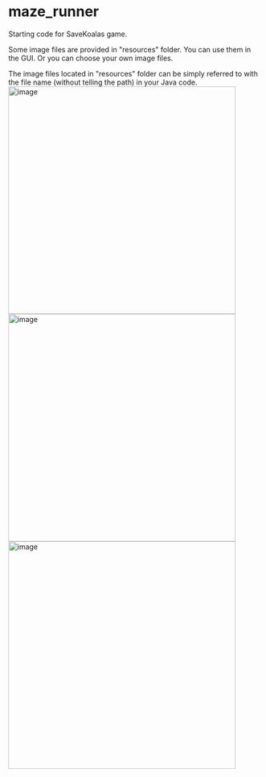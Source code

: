 # maze_runner

Starting code for SaveKoalas game.

Some image files are provided in "resources" folder. You can use them in the GUI. Or you can choose your own image files.

The image files located in "resources" folder can be simply referred to with the file name (without telling the path) in your Java code.
<img width="452" alt="image" src="https://user-images.githubusercontent.com/112558182/187679744-bfb25753-b9af-46fb-9079-96b2d2679dff.png">
<img width="452" alt="image" src="https://user-images.githubusercontent.com/112558182/187679810-36d2ec57-fc6d-435b-bbb2-3e11d3198bda.png">
<img width="452" alt="image" src="https://user-images.githubusercontent.com/112558182/187679825-36fb4d23-98b1-40fc-b0fe-6540499e92cc.png">
